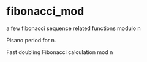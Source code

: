 # fibonacci_mod
a few fibonacci sequence related functions modulo n

Pisano period for n.

Fast doubling Fibonacci calculation mod n
